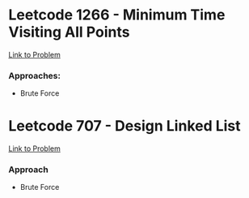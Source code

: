 # Leetcode 1266 - Minimum Time Visiting All Points  
[Link to Problem](https://leetcode.com/problems/minimum-time-visiting-all-points/)

### Approaches:
- Brute Force
# Leetcode 707 - Design Linked List
[Link to Problem](https://leetcode.com/problems/design-linked-list/description/)
### Approach
- Brute Force
